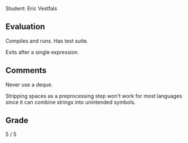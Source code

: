 
Student: Eric Vestfals

## Evaluation

Compiles and runs. Has test suite.

Exits after a single expression.



## Comments

Never use a deque.

Stripping spaces as a preprocessing step won't work for most languages
since it can combine strings into unintended symbols.


## Grade

5 / 5
